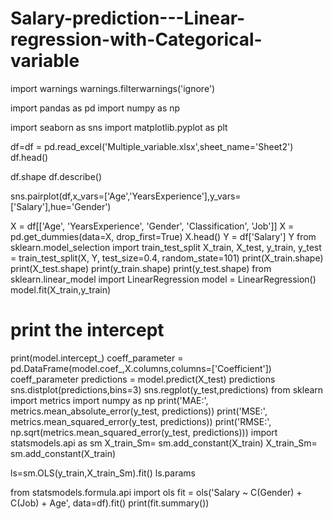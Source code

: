 # Salary-prediction---Linear-regression-with-Categorical-variable
import warnings
warnings.filterwarnings('ignore')

import pandas as pd
import numpy as np

import seaborn as sns
import matplotlib.pyplot as plt

df=df = pd.read_excel('Multiple_variable.xlsx',sheet_name='Sheet2')
df.head()

df.shape
df.describe()

sns.pairplot(df,x_vars=['Age','YearsExperience'],y_vars=['Salary'],hue='Gender')

X = df[['Age', 'YearsExperience', 'Gender', 'Classification', 'Job']]
X = pd.get_dummies(data=X, drop_first=True)
X.head()
Y = df['Salary']
Y
from sklearn.model_selection import train_test_split
X_train, X_test, y_train, y_test = train_test_split(X, Y, test_size=0.4, random_state=101)
print(X_train.shape)
print(X_test.shape)
print(y_train.shape)
print(y_test.shape)
from sklearn.linear_model import LinearRegression
model = LinearRegression()
model.fit(X_train,y_train)
# print the intercept
print(model.intercept_)
coeff_parameter = pd.DataFrame(model.coef_,X.columns,columns=['Coefficient'])
coeff_parameter
predictions = model.predict(X_test)
predictions
sns.distplot(predictions,bins=3)
sns.regplot(y_test,predictions)
from sklearn import metrics
import numpy as np
print('MAE:', metrics.mean_absolute_error(y_test, predictions))
print('MSE:', metrics.mean_squared_error(y_test, predictions))
print('RMSE:', np.sqrt(metrics.mean_squared_error(y_test, predictions)))
import statsmodels.api as sm
X_train_Sm= sm.add_constant(X_train)
X_train_Sm= sm.add_constant(X_train)

ls=sm.OLS(y_train,X_train_Sm).fit()
ls.params

from statsmodels.formula.api import ols
fit = ols('Salary ~ C(Gender) + C(Job) + Age', data=df).fit() 
print(fit.summary())
